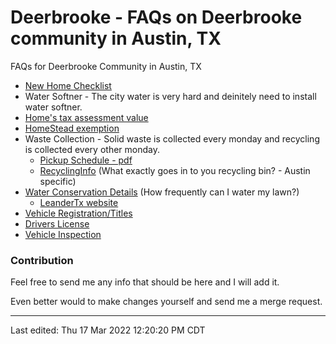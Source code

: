 # Deerbrooke - FAQs on Deerbrooke community in Austin, TX
FAQs for Deerbrooke Community in Austin, TX
   * [New Home Checklist](./newhomechecklist.md)
   * Water Softner - The city water is very hard and deinitely need to install water softner.
   * [Home's tax assessment value](https://search.wcad.org)
   * [HomeStead exemption](https://search.wcad.org)
   * Waste Collection - Solid waste is collected every monday and recycling is collected every other monday.
       * [Pickup Schedule - pdf](https://www.leandertx.gov/sites/default/files/fileattachments/utilities/page/459/acdi_collections_2022.pdf)
       * [RecyclingInfo](https://alittlemore.green/myths-rumors-confusion-recycling-in-austin/) (What exactly goes in to you recycling bin? - Austin specific)
   * [Water Conservation Details](./waterconservation.md) (How frequently can I water my lawn?)
       * [LeanderTx website](https://www.leandertx.gov/waterplan)
   * [Vehicle Registration/Titles](./countyoffice.md)
   * [Drivers License](./countyoffice.md)
   * [Vehicle Inspection](./vehicleinspections.md)

### Contribution

Feel free to send me any info that should be here and I will add it.

Even better would to make changes yourself and send me a merge request.


---
Last edited: Thu 17 Mar 2022 12:20:20 PM CDT
